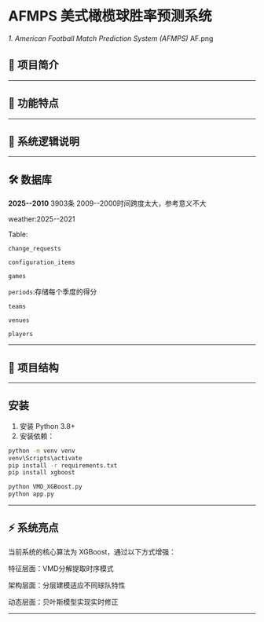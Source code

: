# AFMPS 美式橄榄球胜率预测系统
_1.	American Football Match Prediction System (AFMPS)_
AF.png

## 📝 项目简介

---
## 🚀 功能特点

---
## 📌 系统逻辑说明

---
## 🛠️ 数据库

**2025--2010** 3903条  2009--2000时间跨度太大，参考意义不大

weather:2025--2021

Table:

`change_requests`

`configuration_items`

`games`

`periods`:存储每个季度的得分

`teams`

`venues`

`players`

---
## 📁 项目结构

---

## 安装

1. 安装 Python 3.8+
2. 安装依赖：

```bash
python -m venv venv
venv\Scripts\activate
pip install -r requirements.txt
pip install xgboost
```
```cmd
python VMD_XGBoost.py
python app.py
```

---
## ⚡ 系统亮点
当前系统的核心算法为 XGBoost，通过以下方式增强：

特征层面：VMD分解提取时序模式

架构层面：分层建模适应不同球队特性

动态层面：贝叶斯模型实现实时修正

---
